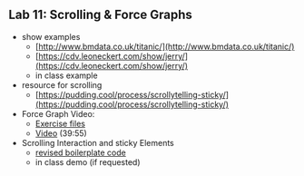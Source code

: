 ## Lab 11: Scrolling & Force Graphs

- show examples
  - [http://www.bmdata.co.uk/titanic/](http://www.bmdata.co.uk/titanic/)
  - [https://cdv.leoneckert.com/show/jerry/](https://cdv.leoneckert.com/show/jerry/)
  - in class example
- resource for scrolling
  - [https://pudding.cool/process/scrollytelling-sticky/](https://pudding.cool/process/scrollytelling-sticky/)
- Force Graph Video:
  - [Exercise files](force-start.zip)
  - [Video](https://drive.google.com/file/d/1vpud5i8zBfPOSu7tpyZPpWohZ3dB3bwo/view?usp=sharing) (39:55)
- Scrolling Interaction and sticky Elements
  - [revised boilerplate code](sticky-basic.zip)
  - in class demo (if requested)
    <!-- - [recording]()
    - [in-class code](in-class-sticky-scrolling) -->
